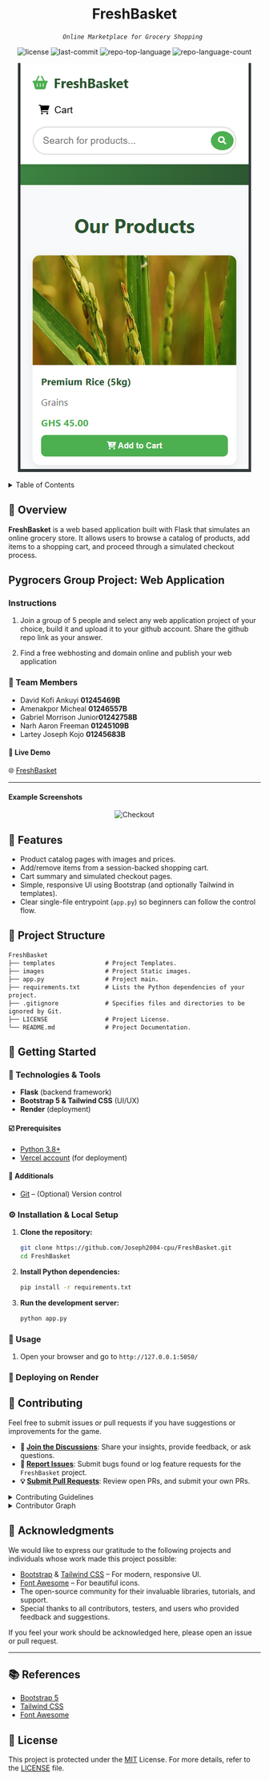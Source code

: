 <p align="center">
  <h1 align="center"> FreshBasket </h1>
</p>

<p align="center">
	<em>
    <code>Online Marketplace for Grocery Shopping </code>
  </em>
</p>

<p align="center">
	<img src="https://img.shields.io/github/license/Joseph2004-cpu/FreshBasket?style=default&logo=opensourceinitiative&logoColor=white&color=0080ff" alt="license">
	<img src="https://img.shields.io/github/last-commit/Joseph2004-cpu/FreshBasket?style=default&logo=git&logoColor=white&color=0080ff" alt="last-commit">
	<img src="https://img.shields.io/github/languages/top/Joseph2004-cpu/FreshBasket?style=default&color=0080ff" alt="repo-top-language">
	<img src="https://img.shields.io/github/languages/count/Joseph2004-cpu/FreshBasket?style=default&color=0080ff" alt="repo-language-count">
</p>

<p align="center">
  <img src="images/screenshot.png" alt="Fresh Basket"/>
</p>

<details>
  <summary>Table of Contents</summary>

- [📍 Overview](#📍-overview)
- [🚀 Features](#🚀-features)
- [📁 Project Structure](#📁-project-structure)
- [📌 Getting Started](#📌-getting-started)
  - [☑️ Prerequisites](#☑️-prerequisites)
  - [⚙️ Installation](#⚙️-installation)
  - [🤖 Usage](#🤖-usage)
  - [🚀 Deploying on Vercel](#🚀-deploying-on-vercel)
- [🔰 Contributing](#🔰-contributing)
- [🙌 Acknowledgments](#🙌-acknowledgments)
- [📚 References](#📚-references)
- [📝 License](#📝-license)

</details>

## 📍 Overview

**FreshBasket** is a web based application built with Flask that simulates an online grocery store. It allows users to browse a catalog of products, add items to a shopping cart,  and proceed through a simulated checkout process.

## Pygrocers Group Project: Web Application

### Instructions

1. Join a group of 5 people and select any web application project of your choice, build it and upload it to your github account.
   Share the github repo link as your answer.

2. Find a free webhosting and domain online and publish your web application

### 👥 Team Members

- David Kofi Ankuyi **01245469B**
-  Amenakpor Micheal **01246557B**
-  Gabriel Morrison Junior**01242758B**
-  Narh Aaron Freeman **01245109B**
- Lartey Joseph Kojo **01245683B**


#### 🚀 Live Demo

🌐 [FreshBasket](https://freshbasket-g2d0.onrender.com/)

---

#### Example Screenshots

<p align="center">
   <img src="images/screenshot2.png" alt="Checkout" width="600"/>
</p>

## 🚀 Features

- Product catalog pages with images and prices.
- Add/remove items from a session-backed shopping cart.
- Cart summary and simulated checkout pages.
- Simple, responsive UI using Bootstrap (and optionally Tailwind in templates).
- Clear single-file entrypoint (`app.py`) so beginners can follow the control flow.

## 📁 Project Structure

```
FreshBasket
├── templates              # Project Templates.
├── images                 # Project Static images.
├── app.py                 # Project main.
├── requirements.txt       # Lists the Python dependencies of your project.
├── .gitignore             # Specifies files and directories to be ignored by Git.
├── LICENSE                # Project License.
└── README.md              # Project Documentation.
```

## 📌 Getting Started

### 📜 Technologies & Tools

- **Flask** (backend framework)
- **Bootstrap 5 & Tailwind CSS** (UI/UX)
- **Render** (deployment)

#### ☑️ Prerequisites

- [Python 3.8+](https://www.python.org/downloads/)
- [Vercel account](https://vercel.com/) (for deployment)

#### 🧰 Additionals

- [Git](https://git-scm.com/) – (Optional) Version control

### ⚙️ Installation & Local Setup

1. **Clone the repository:**
   ```bash
   git clone https://github.com/Joseph2004-cpu/FreshBasket.git
   cd FreshBasket
   ```
2. **Install Python dependencies:**
   ```bash
   pip install -r requirements.txt
   ```
3. **Run the development server:**
   ```bash
   python app.py
   ```

### 🤖 Usage

1. Open your browser and go to `http://127.0.0.1:5050/`

### 🚀 Deploying on Render

## 🔰 Contributing

Feel free to submit issues or pull requests if you have suggestions or improvements for the game.

- **💬 [Join the Discussions](https://github.com/Joseph2004-cpu/FreshBasket/discussions)**: Share your insights, provide feedback, or ask questions.
- **🐛 [Report Issues](https://github.com/Joseph2004-cpu/FreshBasket/issues)**: Submit bugs found or log feature requests for the `FreshBasket` project.
- **💡 [Submit Pull Requests](https://github.com/Joseph2004-cpu/FreshBasket/blob/main/CONTRIBUTING.md)**: Review open PRs, and submit your own PRs.

<details closed>
<summary>Contributing Guidelines</summary>

1. **Fork the Repository**: Start by forking the project repository to your github account.
2. **Clone Locally**: Clone the forked repository to your local machine using a git client.
   ```sh
   git clone --recursive https://github.com/Joseph2004-cpu/FreshBasket
   ```
3. **Create a New Branch**: Always work on a new branch, giving it a descriptive name.
   ```sh
   git checkout -b new-feature-x
   ```
4. **Make Your Changes**: Develop and test your changes locally.
5. **Commit Your Changes**: Commit with a clear message describing your updates.
   ```sh
   git commit -m 'Implemented new feature x.'
   ```
6. **Push to github**: Push the changes to your forked repository.
   ```sh
   git push origin new-feature-x
   ```
7. **Submit a Pull Request**: Create a PR against the original project repository. Clearly describe the changes and their motivations.
8. **Review**: Once your PR is reviewed and approved, it will be merged into the main branch. Congratulations on your contribution!
</details>

<details closed>
<summary>Contributor Graph</summary>
<br>
<p align="left">
   <a href="https://github.com{/Joseph2004-cpu/FreshBasket/}graphs/contributors">
      <img src="https://contrib.rocks/image?repo=Joseph2004-cpu/FreshBasket">
   </a>
</p>
</details>

## 🙌 Acknowledgments

We would like to express our gratitude to the following projects and individuals whose work made this project possible:

- [Bootstrap](https://getbootstrap.com/) & [Tailwind CSS](https://tailwindcss.com/) – For modern, responsive UI.
- [Font Awesome](https://fontawesome.com/) – For beautiful icons.
- The open-source community for their invaluable libraries, tutorials, and support.
- Special thanks to all contributors, testers, and users who provided feedback and suggestions.

If you feel your work should be acknowledged here, please open an issue or pull request.

---

## 📚 References

- [Bootstrap 5](https://getbootstrap.com/)
- [Tailwind CSS](https://tailwindcss.com/)
- [Font Awesome](https://fontawesome.com/)

## 📝 License

This project is protected under the [MIT](LICENSE) License.
For more details, refer to the [LICENSE](LICENSE) file.
